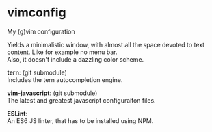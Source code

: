 # vimconfig
My (g)vim configuration

Yields a minimalistic window, with almost all the space devoted to 
text content. Like for example no menu bar.  
Also, it doesn't include a dazzling color scheme. 

<b>tern</b>: (git submodule)  
Includes the tern autocompletion engine. 

<b>vim-javascript</b>: (git submodule)  
The latest and greatest javascript configuraiton files. 

<b>ESLint</b>:  
An ES6 JS linter, that has to be installed using NPM.  
